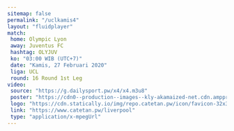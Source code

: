 ```yaml
---
sitemap: false
permalink: "/uclkamis4"
layout: "fluidplayer"
match:
 home: Olympic Lyon
 away: Juventus FC
 hashtag: OLYJUV
 ko: "03:00 WIB (UTC+7)"
 date: "Kamis, 27 Februari 2020"
 liga: UCL
 round: 16 Round 1st Leg
video:
 source: "https://g.dailysport.pw/x4/x4.m3u8"
 poster: "https://cdn0--production--images--kly-akamaized-net.cdn.ampproject.org/ii/w1200/s/cdn0-production-images-kly.akamaized.net/mIwfmiFSA1rCRtYWZIP4RsfZ6fo=/673x373/smart/filters:quality(75):strip_icc():format(jpeg)/kly-media-production/medias/3059985/original/015700400_1582618287-Liga_Champions_-_Olympique_Lyon_Vs_Juventus.jpg"
 logo: "https://cdn.statically.io/img/repo.catetan.pw/icon/favicon-32x32.png"
 link: "https://www.catetan.pw/liverpool"
 type: "application/x-mpegUrl"
---
```


